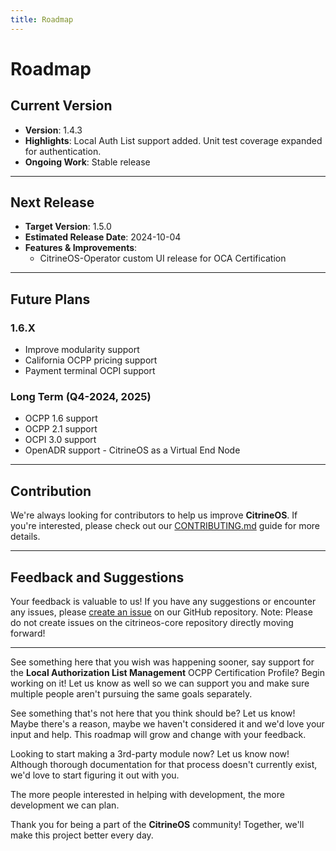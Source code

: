 ```yaml
---
title: Roadmap
---
```


# Roadmap

## Current Version

- **Version**: 1.4.3
- **Highlights**: Local Auth List support added. Unit test coverage expanded for authentication.
- **Ongoing Work**: Stable release

---

## Next Release

- **Target Version**: 1.5.0
- **Estimated Release Date**: 2024-10-04
- **Features & Improvements**:
  - CitrineOS-Operator custom UI release for OCA Certification

---

## Future Plans

### 1.6.X
- Improve modularity support
- California OCPP pricing support
- Payment terminal OCPI support

### Long Term (Q4-2024, 2025)
- OCPP 1.6 support
- OCPP 2.1 support
- OCPI 3.0 support
- OpenADR support - CitrineOS as a Virtual End Node

---

## Contribution

We're always looking for contributors to help us improve **CitrineOS**. If you're interested, please check out our [CONTRIBUTING.md](https://github.com/citrineos/citrineos/blob/main/CONTRIBUTING.md) guide for more details.

---

## Feedback and Suggestions

Your feedback is valuable to us! If you have any suggestions or encounter any issues, please [create an issue](https://github.com/citrineos/citrineos/issues) on our GitHub repository. Note: Please do not create issues on the citrineos-core repository directly moving forward!

---

See something here that you wish was happening sooner, say support for the **Local Authorization List Management** OCPP Certification Profile? Begin working on it! Let us know as well so we can support you and make sure multiple people aren't pursuing the same goals separately.

See something that's not here that you think should be? Let us know! Maybe there's a reason, maybe we haven't considered it and we'd love your input and help. This roadmap will grow and change with your feedback.

Looking to start making a 3rd-party module now? Let us know now! Although thorough documentation for that process doesn't currently exist, we'd love to start figuring it out with you.

The more people interested in helping with development, the more development we can plan.

Thank you for being a part of the **CitrineOS** community! Together, we'll make this project better every day.

[Tests]: TESTS.md

